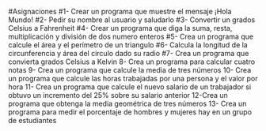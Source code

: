 #Asignaciones
#1- Crear un programa que muestre el mensaje ¡Hola Mundo!
#2- Pedir su nombre al usuario y saludarlo
#3- Convertir un grados Celsius a Fahrenheit
#4- Crear un programa que diga la suma, resta, multiplicación y división de dos numero enteros
#5- Crea un programa que calcule el área y el perímetro de un triangulo
#6- Calcula la longitud de la circunferencia y área del circulo dado su radio
#7- Crea un programa que convierta grados Celsius a Kelvin
8- Crea un programa para calcular cuatro notas
9- Crea un programa que calcule la media de tres números
10- Crea un programa que calcule las horas trabajadas por una persona y el valor por hora
11- Crea un programa que calcule el nuevo salario de un trabajador si obtuvo un incremento del 25% sobre su salario anterior
12-Crea un programa que obtenga la media geométrica de tres números
13- Crea un programa para medir el porcentaje de hombres y mujeres hay en un grupo de estudiantes